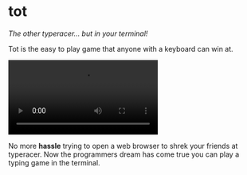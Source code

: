 # tot
*The other typeracer... but in your terminal!*

Tot is the easy to play game that anyone with a keyboard can win at.

![example tot video](https://i.imgur.com/QKxlJui.mp4)

No more **hassle** trying to open a web browser to shrek your friends at typeracer. Now the programmers dream has come true you can play a typing game in the terminal.
